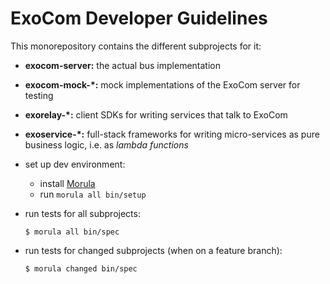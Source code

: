 # ExoCom Developer Guidelines

This monorepository contains the different subprojects for it:

* __exocom-server:__ the actual bus implementation
* __exocom-mock-*:__ mock implementations of the ExoCom server
                     for testing
* __exorelay-*:__ client SDKs for writing services that talk to ExoCom
* __exoservice-*:__ full-stack frameworks
                    for writing micro-services
                    as pure business logic,
                    i.e. as _lambda functions_


* set up dev environment:
  * install [Morula](https://github.com/Originate/morula)
  * run `morula all bin/setup`

* run tests for all subprojects:

  ```
  $ morula all bin/spec
  ```

* run tests for changed subprojects (when on a feature branch):

  ```
  $ morula changed bin/spec
  ```
